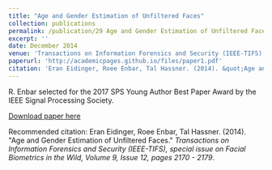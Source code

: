 ```yaml
---
title: "Age and Gender Estimation of Unfiltered Faces"
collection: publications
permalink: /publication/29 Age and Gender Estimation of Unfiltered Faces
excerpt: ''
date: December 2014
venue: 'Transactions on Information Forensics and Security (IEEE-TIFS), special issue on Facial Biometrics in the Wild, Volume 9, Issue 12, pages 2170 - 2179'
paperurl: 'http://academicpages.github.io/files/paper1.pdf'
citation: 'Eran Eidinger, Roee Enbar, Tal Hassner. (2014). &quot;Age and Gender Estimation of Unfiltered Faces.&quot; <i>Transactions on Information Forensics and Security (IEEE-TIFS), special issue on Facial Biometrics in the Wild, Volume 9, Issue 12, pages 2170 - 2179</i>.'
---
```

R. Enbar selected for the 2017 SPS Young Author Best Paper Award by the IEEE Signal Processing Society.

[Download paper here](http://academicpages.github.io/files/paper1.pdf)

Recommended citation: Eran Eidinger, Roee Enbar, Tal Hassner. (2014). "Age and Gender Estimation of Unfiltered Faces." <i>Transactions on Information Forensics and Security (IEEE-TIFS), special issue on Facial Biometrics in the Wild, Volume 9, Issue 12, pages 2170 - 2179</i>.
